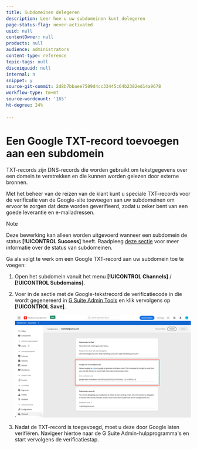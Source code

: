 ```yaml
---
title: Subdomeinen delegeren
description: Leer hoe u uw subdomeinen kunt delegeren
page-status-flag: never-activated
uuid: null
contentOwner: null
products: null
audience: administrators
content-type: reference
topic-tags: null
discoiquuid: null
internal: n
snippet: y
source-git-commit: 2d8b7bbaee7509d4cc33445c64b2382ed14a9678
workflow-type: tm+mt
source-wordcount: '165'
ht-degree: 24%

---
```



# Een Google TXT-record toevoegen aan een subdomein

TXT-records zijn DNS-records die worden gebruikt om tekstgegevens over een domein te verstrekken en die kunnen worden gelezen door externe bronnen.

Met het beheer van de reizen van de klant kunt u speciale TXT-records voor de verificatie van de Google-site toevoegen aan uw subdomeinen om ervoor te zorgen dat deze worden geverifieerd, zodat u zeker bent van een goede leverantie en e-mailadressen.

>[!NOTE]
>
> Deze bewerking kan alleen worden uitgevoerd wanneer een subdomein de status **[!UICONTROL Success]** heeft. Raadpleeg [deze sectie](access-subdomains.md) voor meer informatie over de status van subdomeinen.

Ga als volgt te werk om een Google TXT-record aan uw subdomein toe te voegen:

1. Open het subdomein vanuit het menu **[!UICONTROL Channels]** / **[!UICONTROL Subdomains]**.

1. Voer in de sectie met de Google-tekstrecord de verificatiecode in die wordt gegenereerd in [G Suite Admin Tools](https://support.google.com/a/answer/183895) en klik vervolgens op **[!UICONTROL Save]**.

   ![](../assets/subdomain-google-txt.png)

1. Nadat de TXT-record is toegevoegd, moet u deze door Google laten verifiëren. Navigeer hiertoe naar de G Suite Admin-hulpprogramma&#39;s en start vervolgens de verificatiestap.
